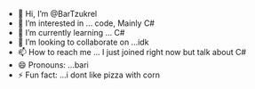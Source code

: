 - 👋 Hi, I’m @BarTzukrel
- 👀 I’m interested in ... code, Mainly C#
- 🌱 I’m currently learning ... C#
- 💞️ I’m looking to collaborate on ...idk 
- 📫 How to reach me ... I just joined right now but talk about C#
- 😄 Pronouns: ...bari
- ⚡ Fun fact: ...i dont like pizza with corn

<!---
BarTzukrel/BarTzukrel is a ✨ special ✨ repository because its `README.md` (this file) appears on your GitHub profile.
You can click the Preview link to take a look at your changes.
--->
